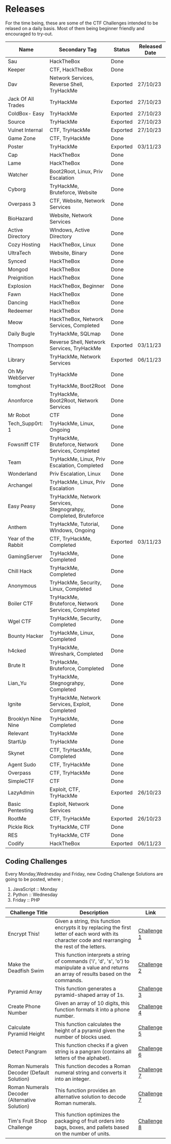 # Releases

For the time being, these are some of the CTF Challenges intended to be relased on a daily basis. Most of them being beginner friendly and encouraged to try-out.




| Name               | Secondary Tag                                                    | Status   | Released Date |
| ------------------ | ---------------------------------------------------------------- | -------- | ------------- |
| Sau                | HackTheBox                                                       | Done     |               |
| Keeper             | CTF, HackTheBox                                                  | Done     |               |
| Dav                | Network Services, Reverse Shell, TryHackMe                       | Exported | 27/10/23      |
| Jack Of All Trades | TryHackMe                                                        | Exported | 27/10/23      |
| ColdBox- Easy      | TryHackMe                                                        | Exported | 27/10/23      |
| Source             | TryHackMe                                                        | Exported | 27/10/23      |
| Vulnet Internal    | CTF, TryHackMe                                                   | Exported | 27/10/23      |
| Game Zone          | CTF, TryHackMe                                                   | Done     |               |
| Poster             | TryHackMe                                                        | Exported | 03/11/23      |
| Cap                | HackTheBox                                                       | Done     |               |
| Lame               | HackTheBox                                                       | Done     |               |
| Watcher            | Boot2Root, Linux, Priv Escalation                                | Done     |               |
| Cyborg             | TryHackMe, Bruteforce, Website                                   | Done     |               |
| Overpass 3         | CTF, Website, Network Services                                   | Done     |               |
| BioHazard          | Website, Network Services                                        | Done     |               |
| Active Directory   | WIndows, Active Directory                                        | Done     |               |
| Cozy Hosting       | HackTheBox, Linux                                                | Done     |               |
| UltraTech          | Website, Binary                                                  | Done     |               |
| Synced             | HackTheBox                                                       | Done     |               |
| Mongod             | HackTheBox                                                       | Done     |               |
| Preignition        | HackTheBox                                                       | Done     |               |
| Explosion          | HackTheBox, Beginner                                             | Done     |               |
| Fawn               | HackTheBox                                                       | Done     |               |
| Dancing            | HackTheBox                                                       | Done     |               |
| Redeemer           | HackTheBox                                                       | Done     |               |
| Meow               | HackTheBox, Network Services, Completed                          | Done     |               |
| Daily Bugle        | TryHackMe, SQLmap                                                | Done     |               |
| Thompson           | Reverse Shell, Network Services, TryHackMe                       | Exported | 03/11/23      |
| Library            | TryHackMe, Network Services                                      | Exported | 06/11/23      |
| Oh My WebServer    | TryHackMe                                                        | Done     |               |
| tomghost           | TryHackMe, Boot2Root                                             | Done     |               |
| Anonforce          | TryHackMe, Boot2Root, Network Services                           | Done     |               |
| Mr Robot           | CTF                                                              | Done     |               |
| Tech_Supp0rt: 1    | TryHackMe, Linux, Ongoing                                        | Done     |               |
| Fowsniff CTF       | TryHackMe, Bruteforce, Network Services, Completed               | Done     |               |
| Team               | TryHackMe, Linux, Priv Escalation, Completed                     | Done     |               |
| Wonderland         | Priv Escalation, Linux                                           | Done     |               |
| Archangel          | TryHackMe, Linux, Priv Escalation                                | Done     |               |
| Easy Peasy         | TryHackMe, Network Services, Stegnograhpy, Completed, Bruteforce | Done     |               |
| Anthem             | TryHackMe, Tutorial, WIndows, Ongoing                            | Done     |               |
| Year of the Rabbit | CTF, TryHackMe, Completed                                        | Exported | 03/11/23      |
| GamingServer       | TryHackMe, Completed                                             | Done     |               |
| Chill Hack         | TryHackMe, Completed                                             | Done     |               |
| Anonymous          | TryHackMe, Security, Linux, Completed                            | Done     |               |
| Boiler CTF         | TryHackMe, Bruteforce, Network Services, Completed               | Done     |               |
| Wgel CTF           | TryHackMe, Security, Completed                                   | Done     |               |
| Bounty Hacker      | TryHackMe, Linux, Completed                                      | Done     |               |
| h4cked             | TryHackMe, Wireshark, Completed                                  | Done     |               |
| Brute It           | TryHackMe, Bruteforce, Completed                                 | Done     |               |
| Lian_Yu            | TryHackMe, Stegnograhpy, Completed                               | Done     |               |
| Ignite             | TryHackMe, Network Services, Exploit, Completed                  | Done     |               |
| Brooklyn Nine Nine | TryHackMe, Completed                                             | Done     |               |
| Relevant           | TryHackMe                                                        | Done     |               |
| StartUp            | TryHackMe                                                        | Done     |               |
| Skynet             | CTF, TryHackMe, Completed                                        | Done     |               |
| Agent Sudo         | CTF, TryHackMe                                                   | Done     |               |
| Overpass           | CTF, TryHackMe                                                   | Done     |               |
| SimpleCTF          | CTF                                                              | Done     |               |
| LazyAdmin          | Exploit, CTF, TryHackMe                                          | Exported | 26/10/23      |
| Basic Pentesting   | Exploit, Network Services                                        | Done     |               |
| RootMe             | CTF, TryHackMe                                                   | Exported | 26/10/23      |
| Pickle Rick        | TryHackMe, CTF                                                   | Done     |               |
| RES                | TryHackMe, CTF                                                   | Done     |               |
| Codify             | HackTheBox                                                       | Exported | 06/11/23      |



## Coding Challenges
Every Monday,Wednesday and Friday, new Coding Challenge Solutions are going to be posted, where ;
1. JavaScript :: Monday
2. Python :: Wednesday
3. Friday :: PHP

| Challenge Title | Description | Link |
| --------------- | ----------- | ---- |
| Encrypt This! | Given a string, this function encrypts it by replacing the first letter of each word with its character code and rearranging the rest of the letters. | [Challenge 1](https://www.codewars.com/kata/5848565e273af816fb000449/javascript) |
| Make the Deadfish Swim | This function interprets a string of commands ('i', 'd', 's', 'o') to manipulate a value and returns an array of results based on the commands. | [Challenge 2](https://www.codewars.com/kata/51e0007c1f9378fa810002a9) |
| Pyramid Array | This function generates a pyramid-shaped array of 1s. | [Challenge 3](https://www.codewars.com/kata/515f51d438015969f7000013) |
| Create Phone Number | Given an array of 10 digits, this function formats it into a phone number. | [Challenge 4](https://www.codewars.com/kata/525f50e3b73515a6db000b83) |
| Calculate Pyramid Height | This function calculates the height of a pyramid given the number of blocks used. | [Challenge 5](https://www.codewars.com/kata/56968ce7753513604b000055) |
| Detect Pangram | This function checks if a given string is a pangram (contains all letters of the alphabet). | [Challenge 6](https://www.codewars.com/kata/545cedaa9943f7fe7b000048) |
| Roman Numerals Decoder (Default Solution) | This function decodes a Roman numeral string and converts it into an integer. | [Challenge 7](https://www.codewars.com/kata/51b6249c4612257ac0000005) |
| Roman Numerals Decoder (Alternative Solution) | This function provides an alternative solution to decode Roman numerals. | [Challenge 7](https://www.codewars.com/kata/51b6249c4612257ac0000005) |
| Tim's Fruit Shop Challenge | This function optimizes the packaging of fruit orders into bags, boxes, and pallets based on the number of units. | [Challenge 8](https://www.codewars.com/kata/652643925c042100247fffc6/) |


